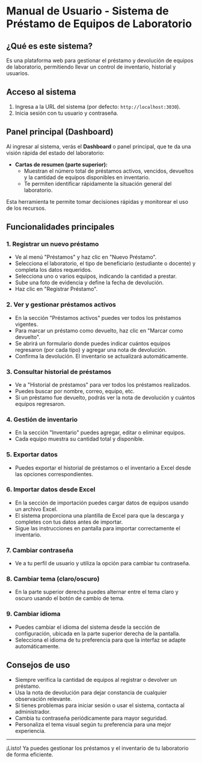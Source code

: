 # Manual de Usuario - Sistema de Préstamo de Equipos de Laboratorio

## ¿Qué es este sistema?
Es una plataforma web para gestionar el préstamo y devolución de equipos de laboratorio, permitiendo llevar un control de inventario, historial y usuarios.

## Acceso al sistema
1. Ingresa a la URL del sistema (por defecto: `http://localhost:3030`).
2. Inicia sesión con tu usuario y contraseña.


## Panel principal (Dashboard)

Al ingresar al sistema, verás el **Dashboard** o panel principal, que te da una visión rápida del estado del laboratorio:

- **Cartas de resumen (parte superior):**
  - Muestran el número total de préstamos activos, vencidos, devueltos y la cantidad de equipos disponibles en inventario.
  - Te permiten identificar rápidamente la situación general del laboratorio.

Esta herramienta te permite tomar decisiones rápidas y monitorear el uso de los recursos.

## Funcionalidades principales

### 1. Registrar un nuevo préstamo
- Ve al menú "Préstamos" y haz clic en "Nuevo Préstamo".
- Selecciona el laboratorio, el tipo de beneficiario (estudiante o docente) y completa los datos requeridos.
- Selecciona uno o varios equipos, indicando la cantidad a prestar.
- Sube una foto de evidencia y define la fecha de devolución.
- Haz clic en "Registrar Préstamo".

### 2. Ver y gestionar préstamos activos
- En la sección "Préstamos activos" puedes ver todos los préstamos vigentes.
- Para marcar un préstamo como devuelto, haz clic en "Marcar como devuelto".
- Se abrirá un formulario donde puedes indicar cuántos equipos regresaron (por cada tipo) y agregar una nota de devolución.
- Confirma la devolución. El inventario se actualizará automáticamente.

### 3. Consultar historial de préstamos
- Ve a "Historial de préstamos" para ver todos los préstamos realizados.
- Puedes buscar por nombre, correo, equipo, etc.
- Si un préstamo fue devuelto, podrás ver la nota de devolución y cuántos equipos regresaron.

### 4. Gestión de inventario
- En la sección "Inventario" puedes agregar, editar o eliminar equipos.
- Cada equipo muestra su cantidad total y disponible.



### 5. Exportar datos
- Puedes exportar el historial de préstamos o el inventario a Excel desde las opciones correspondientes.

### 6. Importar datos desde Excel
- En la sección de importación puedes cargar datos de equipos usando un archivo Excel.
- El sistema proporciona una plantilla de Excel para que la descarga y completes con tus datos antes de importar.
- Sigue las instrucciones en pantalla para importar correctamente el inventario.

### 7. Cambiar contraseña
- Ve a tu perfil de usuario y utiliza la opción para cambiar tu contraseña.

### 8. Cambiar tema (claro/oscuro)
- En la parte superior derecha puedes alternar entre el tema claro y oscuro usando el botón de cambio de tema.

### 9. Cambiar idioma
- Puedes cambiar el idioma del sistema desde la sección de configuración, ubicada en la parte superior derecha de la pantalla.
- Selecciona el idioma de tu preferencia para que la interfaz se adapte automáticamente.

## Consejos de uso
- Siempre verifica la cantidad de equipos al registrar o devolver un préstamo.
- Usa la nota de devolución para dejar constancia de cualquier observación relevante.
- Si tienes problemas para iniciar sesión o usar el sistema, contacta al administrador.
- Cambia tu contraseña periódicamente para mayor seguridad.
- Personaliza el tema visual según tu preferencia para una mejor experiencia.

---
¡Listo! Ya puedes gestionar los préstamos y el inventario de tu laboratorio de forma eficiente.
